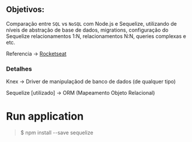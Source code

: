 ## Objetivos:

Comparação entre `SQL` vs `NoSQL` com Node.js e Sequelize, utilizando de níveis de abstração de base de dados, migrations, configuração do Sequelize relacionamentos 1:N, relacionamentos N:N, queries complexas e etc.

Referencia -> [Rocketseat](https://youtu.be/Fbu7z5dXcRs)

### Detalhes

Knex -> Driver de manipulaçãod de banco de dados (de qualquer tipo)

Sequelize [utilizado] -> ORM (Mapeamento Objeto Relacional)

# Run application

> \$ npm install --save sequelize
